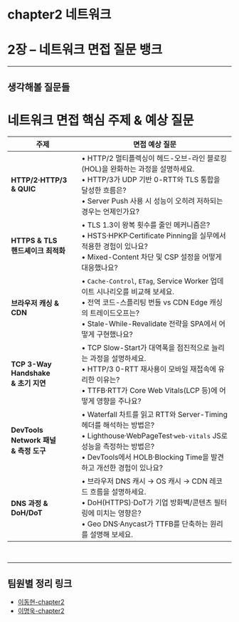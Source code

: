 # chapter2 네트워크
# 2장 – 네트워크 면접 질문 뱅크

---

## 생각해볼 질문들
# 네트워크 면접 핵심 주제 & 예상 질문

| 주제 | 면접 예상 질문 |
|------|---------------|
| **HTTP/2·HTTP/3 <br/>& QUIC** | • HTTP/2 멀티플렉싱이 헤드-오브-라인 블로킹(HOL)을 완화하는 과정을 설명하세요.<br>• HTTP/3가 UDP 기반 0-RTT와 TLS 통합을 달성한 흐름은?<br>• Server Push 사용 시 성능이 오히려 저하되는 경우는 언제인가요? |
| **HTTPS & TLS <br/>핸드셰이크 최적화** | • TLS 1.3이 왕복 횟수를 줄인 메커니즘은?<br>• HSTS·HPKP·Certificate Pinning을 실무에서 적용한 경험이 있나요?<br>• Mixed-Content 차단 및 CSP 설정을 어떻게 대응했나요? |
| **브라우저 캐싱 & CDN** | • `Cache-Control`, `ETag`, Service Worker 업데이트 시나리오를 비교해 보세요.<br>• 전역 코드-스플리팅 번들 vs CDN Edge 캐싱의 트레이드오프는?<br>• Stale-While-Revalidate 전략을 SPA에서 어떻게 구현했나요? |
| **TCP 3-Way Handshake <br/>& 초기 지연** | • TCP Slow-Start가 대역폭을 점진적으로 늘리는 과정을 설명하세요.<br>• HTTP/3 0-RTT 재사용이 모바일 재접속에 유리한 이유는?<br>• TTFB·RTT가 Core Web Vitals(LCP 등)에 어떻게 영향을 주나요? |
| **DevTools Network 패널 <br/>& 측정 도구** | • Waterfall 차트를 읽고 RTT와 Server-Timing 헤더를 해석하는 방법은?<br>• Lighthouse·WebPageTest·`web-vitals` JS로 성능을 측정하는 방법은?<br>• DevTools에서 HOLB·Blocking Time을 발견하고 개선한 경험이 있나요? |
| **DNS 과정 & DoH/DoT** | • 브라우저 DNS 캐시 → OS 캐시 → CDN 레코드 흐름을 설명하세요.<br>• DoH(HTTPS)·DoT가 기업 방화벽/콘텐츠 필터링에 미치는 영향은?<br>• Geo DNS·Anycast가 TTFB를 단축하는 원리를 설명해 보세요. |

<br/>

---

<!-- TEAM_LINKS_START -->
## 팀원별 정리 링크
- [이동현-chapter2](이동현/cs-note/chapter2.md)
- [이명욱-chapter2](이명욱/cs-note/chapter2.md)
<!-- TEAM_LINKS_END -->
